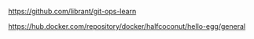 

https://github.com/librant/git-ops-learn

https://hub.docker.com/repository/docker/halfcoconut/hello-egg/general
